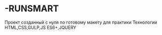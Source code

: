 # -RUNSMART
Проект созданный с нуля по готовому макету для практики Технологии HTML,CSS,GULP,JS ES6+,JQUERY
